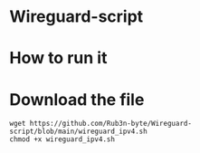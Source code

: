 # Wireguard-script

# How to run it

# Download the file
```
wget https://github.com/Rub3n-byte/Wireguard-script/blob/main/wireguard_ipv4.sh
chmod +x wireguard_ipv4.sh
```
